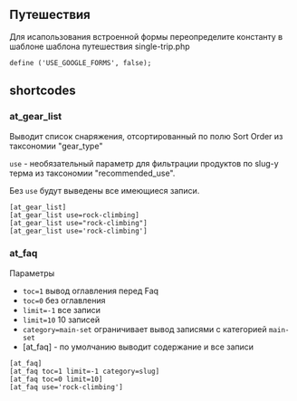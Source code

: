 ## Путешествия
Для исапользования встроенной формы переопределите константу в шаблоне шаблона путешествия single-trip.php
```
define ('USE_GOOGLE_FORMS', false);
```

## shortcodes

### at_gear_list
Выводит список снаряжения, отсортированный по полю Sort Order из  таксономии "gear_type"

`use` - необязательный параметр для фильтрации продуктов по slug-у терма из таксономии "recommended_use".

Без `use` будут выведены все имеющиеся записи.
```
[at_gear_list] 
[at_gear_list use=rock-climbing]
[at_gear_list use="rock-climbing"]
[at_gear_list use='rock-climbing']
```

### at_faq
Параметры
- `toc=1` вывод оглавления перед Faq
- `toc=0` без оглавления
- `limit=-1` все записи
- `limit=10` 10 записей
- `category=main-set` ограничивает вывод записями с категорией `main-set`
- [at_faq] - по умолчанию выводит содержание и все записи
```
[at_faq] 
[at_faq toc=1 limit=-1 category=slug]
[at_faq toc=0 limit=10]
[at_faq use='rock-climbing']
```
